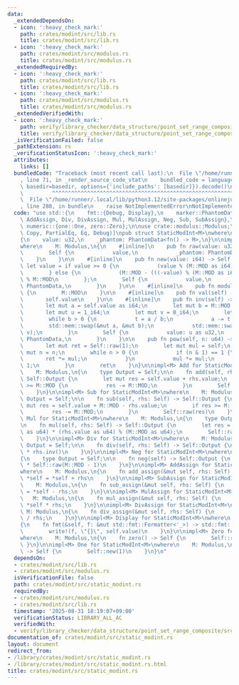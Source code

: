 ```yaml
---
data:
  _extendedDependsOn:
  - icon: ':heavy_check_mark:'
    path: crates/modint/src/lib.rs
    title: crates/modint/src/lib.rs
  - icon: ':heavy_check_mark:'
    path: crates/modint/src/modulus.rs
    title: crates/modint/src/modulus.rs
  _extendedRequiredBy:
  - icon: ':heavy_check_mark:'
    path: crates/modint/src/lib.rs
    title: crates/modint/src/lib.rs
  - icon: ':heavy_check_mark:'
    path: crates/modint/src/modulus.rs
    title: crates/modint/src/modulus.rs
  _extendedVerifiedWith:
  - icon: ':heavy_check_mark:'
    path: verify/library_checker/data_structure/point_set_range_composite/src/main.rs
    title: verify/library_checker/data_structure/point_set_range_composite/src/main.rs
  _isVerificationFailed: false
  _pathExtension: rs
  _verificationStatusIcon: ':heavy_check_mark:'
  attributes:
    links: []
  bundledCode: "Traceback (most recent call last):\n  File \"/home/runner/.local/lib/python3.12/site-packages/onlinejudge_verify/documentation/build.py\"\
    , line 71, in _render_source_code_stat\n    bundled_code = language.bundle(stat.path,\
    \ basedir=basedir, options={'include_paths': [basedir]}).decode()\n          \
    \         ^^^^^^^^^^^^^^^^^^^^^^^^^^^^^^^^^^^^^^^^^^^^^^^^^^^^^^^^^^^^^^^^^^^^^^^^^^^^^^^^^\n\
    \  File \"/home/runner/.local/lib/python3.12/site-packages/onlinejudge_verify/languages/rust.py\"\
    , line 288, in bundle\n    raise NotImplementedError\nNotImplementedError\n"
  code: "use std::{\n    fmt::{Debug, Display},\n    marker::PhantomData,\n    ops::{Add,\
    \ AddAssign, Div, DivAssign, Mul, MulAssign, Neg, Sub, SubAssign},\n};\n\nuse\
    \ numeric::{one::One, zero::Zero};\n\nuse crate::modulus::Modulus;\n\n#[derive(Clone,\
    \ Copy, PartialEq, Eq, Debug)]\npub struct StaticModInt<M>\nwhere\n    M: Modulus,\n\
    {\n    value: u32,\n    _phantom: PhantomData<fn() -> M>,\n}\n\nimpl<M> StaticModInt<M>\n\
    where\n    M: Modulus,\n{\n    #[inline]\n    pub fn raw(value: u32) -> Self {\n\
    \        Self {\n            value,\n            _phantom: PhantomData,\n    \
    \    }\n    }\n\n    #[inline]\n    pub fn new(value: i64) -> Self {\n       \
    \ let value = if value >= 0 {\n            (value % (M::MOD as i64)) as u32\n\
    \        } else {\n            (M::MOD - (((-value) % (M::MOD as i64)) as u32))\
    \ % M::MOD\n        };\n        Self {\n            value,\n            _phantom:\
    \ PhantomData,\n        }\n    }\n\n    #[inline]\n    pub fn modulus() -> u32\
    \ {\n        M::MOD\n    }\n\n    #[inline]\n    pub fn val(self) -> u32 {\n \
    \       self.value\n    }\n\n    #[inline]\n    pub fn inv(self) -> Self {\n \
    \       let mut a = self.value as i64;\n        let mut b = M::MOD as i64;\n \
    \       let mut u = 1_i64;\n        let mut v = 0_i64;\n        let mut t = 0_i64;\n\
    \        while b > 0 {\n            t = a / b;\n            a -= t * b;\n    \
    \        std::mem::swap(&mut a, &mut b);\n            std::mem::swap(&mut u, &mut\
    \ v);\n        }\n        Self {\n            value: u as u32,\n            _phantom:\
    \ PhantomData,\n        }\n    }\n\n    pub fn pow(self, n: u64) -> Self {\n \
    \       let mut ret = Self::raw(1);\n        let mut mul = self;\n        let\
    \ mut n = n;\n        while n > 0 {\n            if (n & 1) == 1 {\n         \
    \       ret *= mul;\n            }\n            mul *= mul;\n            n >>=\
    \ 1;\n        }\n        ret\n    }\n}\n\nimpl<M> Add for StaticModInt<M>\nwhere\n\
    \    M: Modulus,\n{\n    type Output = Self;\n\n    fn add(self, rhs: Self) ->\
    \ Self::Output {\n        let mut res = self.value + rhs.value;\n        if res\
    \ >= M::MOD {\n            res -= M::MOD;\n        }\n        Self::raw(res)\n\
    \    }\n}\n\nimpl<M> Sub for StaticModInt<M>\nwhere\n    M: Modulus,\n{\n    type\
    \ Output = Self;\n\n    fn sub(self, rhs: Self) -> Self::Output {\n        let\
    \ mut res = self.value + M::MOD - rhs.value;\n        if res >= M::MOD {\n   \
    \         res -= M::MOD;\n        }\n        Self::raw(res)\n    }\n}\n\nimpl<M>\
    \ Mul for StaticModInt<M>\nwhere\n    M: Modulus,\n{\n    type Output = Self;\n\
    \n    fn mul(self, rhs: Self) -> Self::Output {\n        let res = (self.value\
    \ as u64) * (rhs.value as u64) % (M::MOD as u64);\n        Self::raw(res as u32)\n\
    \    }\n}\n\nimpl<M> Div for StaticModInt<M>\nwhere\n    M: Modulus,\n{\n    type\
    \ Output = Self;\n\n    fn div(self, rhs: Self) -> Self::Output {\n        self\
    \ * rhs.inv()\n    }\n}\n\nimpl<M> Neg for StaticModInt<M>\nwhere\n    M: Modulus,\n\
    {\n    type Output = Self;\n\n    fn neg(self) -> Self::Output {\n        self\
    \ * Self::raw(M::MOD - 1)\n    }\n}\n\nimpl<M> AddAssign for StaticModInt<M>\n\
    where\n    M: Modulus,\n{\n    fn add_assign(&mut self, rhs: Self) {\n       \
    \ *self = *self + rhs\n    }\n}\n\nimpl<M> SubAssign for StaticModInt<M>\nwhere\n\
    \    M: Modulus,\n{\n    fn sub_assign(&mut self, rhs: Self) {\n        *self\
    \ = *self - rhs;\n    }\n}\n\nimpl<M> MulAssign for StaticModInt<M>\nwhere\n \
    \   M: Modulus,\n{\n    fn mul_assign(&mut self, rhs: Self) {\n        *self =\
    \ *self * rhs;\n    }\n}\n\nimpl<M> DivAssign for StaticModInt<M>\nwhere\n   \
    \ M: Modulus,\n{\n    fn div_assign(&mut self, rhs: Self) {\n        *self = *self\
    \ / rhs;\n    }\n}\n\nimpl<M> Display for StaticModInt<M>\nwhere\n    M: Modulus,\n\
    {\n    fn fmt(&self, f: &mut std::fmt::Formatter<'_>) -> std::fmt::Result {\n\
    \        write!(f, \"{}\", self.value)\n    }\n}\n\nimpl<M> Zero for StaticModInt<M>\n\
    where\n    M: Modulus,\n{\n    fn zero() -> Self {\n        Self::raw(0)\n   \
    \ }\n}\n\nimpl<M> One for StaticModInt<M>\nwhere\n    M: Modulus,\n{\n    fn one()\
    \ -> Self {\n        Self::new(1)\n    }\n}\n"
  dependsOn:
  - crates/modint/src/lib.rs
  - crates/modint/src/modulus.rs
  isVerificationFile: false
  path: crates/modint/src/static_modint.rs
  requiredBy:
  - crates/modint/src/modulus.rs
  - crates/modint/src/lib.rs
  timestamp: '2025-08-31 18:19:07+09:00'
  verificationStatus: LIBRARY_ALL_AC
  verifiedWith:
  - verify/library_checker/data_structure/point_set_range_composite/src/main.rs
documentation_of: crates/modint/src/static_modint.rs
layout: document
redirect_from:
- /library/crates/modint/src/static_modint.rs
- /library/crates/modint/src/static_modint.rs.html
title: crates/modint/src/static_modint.rs
---
```

